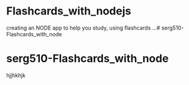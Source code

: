 # Flashcards_with_nodejs
creating an NODE app to help you study, using flashcards ...# serg510-Flashcards_with_node
# serg510-Flashcards_with_node
hjjhkhjk